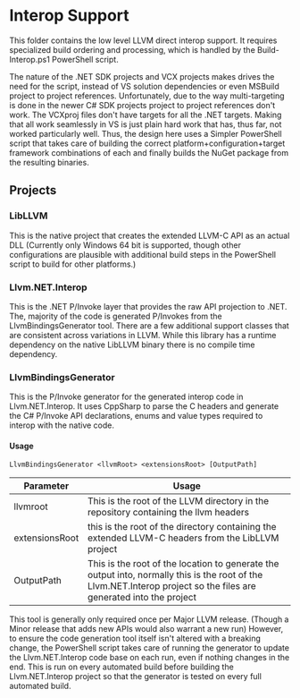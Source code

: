 # Interop Support
This folder contains the low level LLVM direct interop support. It requires specialized build
ordering and processing, which is handled by the Build-Interop.ps1 PowerShell script.

The nature of the .NET SDK projects and VCX projects makes drives the need for the script,
instead of VS solution dependencies or even MSBuild project to project references. Unfortunately,
due to the way multi-targeting is done in the newer C# SDK projects project to project references
don't work. The VCXproj files don't have targets for all the .NET targets. Making that all work
seamlessly in VS is just plain hard work that has, thus far, not worked particularly well. Thus,
the design here uses a Simpler PowerShell script that takes care of building the correct
platform+configuration+target framework combinations of each and finally builds the NuGet
package from the resulting binaries.

## Projects
### LibLLVM
This is the native project that creates the extended LLVM-C API as an actual DLL (Currently
only Windows 64 bit is supported, though other configurations are plausible with additional
build steps in the PowerShell script to build for other platforms.)

### Llvm.NET.Interop
This is the .NET P/Invoke layer that provides the raw API projection to .NET. The, majority
of the code is generated P/Invokes from the LlvmBindingsGenerator tool. There are a few
additional support classes that are consistent across variations in LLVM. While this library
has a runtime dependency on the native LibLLVM binary there is no compile time dependency.

### LlvmBindingsGenerator
This is the P/Invoke generator for the generated interop code in Llvm.NET.Interop. It uses
CppSharp to parse the C headers and generate the C# P/Invoke API declarations, enums and value
types required to interop with the native code.

#### Usage
`LlvmBindingsGenerator <llvmRoot> <extensionsRoot> [OutputPath]`

| Parameter | Usage |
|------------|-------|
| llvmroot   | This is the root of the LLVM directory in the repository containing the llvm headers |
| extensionsRoot | this is the root of the directory containing the extended LLVM-C headers from the LibLLVM project |
| OutputPath | This is the root of the location to generate the output into, normally this is the root of the Llvm.NET.Interop project so the files are generated into the project |

This tool is generally only required once per Major LLVM release. (Though a Minor release that adds new APIs
would also warrant a new run) However, to ensure the code generation tool itself isn't altered with a breaking
change, the PowerShell script takes care of running the generator to update the Llvm.NET.Interop
code base on each run, even if nothing changes in the end. This is run on every automated build before building
the Llvm.NET.Interop project so that the generator is tested on every full automated build. 

